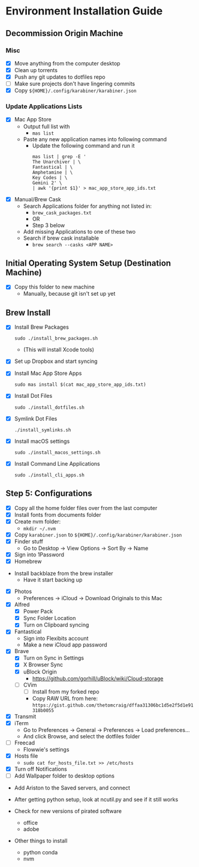 # Environment Installation Guide

## Decommission Origin Machine

### Misc
- [X] Move anything from the computer desktop
- [X] Clean up torrents
- [X] Push any git updates to dotfiles repo
- [ ] Make sure projects don't have lingering commits
- [X] Copy `${HOME}/.config/karabiner/karabiner.json`

### Update Applications Lists
- [X] Mac App Store
  - Output full list with
    - `mas list`
  - Paste any new application names into following command
    - Update the following command and run it
      ```
      mas list | grep -E '
      The Unarchiver | \
      Fantastical | \
      Amphetamine | \
      Key Codes | \
      Gemini 2' \
      | awk '{print $1}' > mac_app_store_app_ids.txt
      ```
- [X] Manual/Brew Cask
  - Search Applications folder for anything not listed in:
    - `brew_cask_packages.txt`
    - OR
    - Step 3 below
  - Add missing Applications to one of these two
  - Search if brew cask installable
    - `brew search --casks <APP NAME>`

## Initial Operating System Setup (Destination Machine)
- [X] Copy this folder to new machine
  - Manually, because git isn't set up yet

## Brew Install
- [X] Install Brew Packages
  ```
  sudo ./install_brew_packages.sh
  ```
  - (This will install Xcode tools)
- [X] Set up Dropbox and start syncing
- [X] Install Mac App Store Apps
  ```
  sudo mas install $(cat mac_app_store_app_ids.txt)
  ```
- [X] Install Dot Files
  ```
  sudo ./install_dotfiles.sh
  ```

- [X] Symlink Dot Files
  ```
  ./install_symlinks.sh
  ```

- [X] Install macOS settings
  ```
  sudo ./install_macos_settings.sh
  ```

- [X] Install Command Line Applications
  ```
  sudo ./install_cli_apps.sh
  ```
  
## Step 5: Configurations
- [X] Copy all the home folder files over from the last computer
- [X] Install fonts from documents folder
- [X] Create nvm folder:
  - `mkdir ~/.nvm`
- [X] Copy `karabiner.json` to `${HOME}/.config/karabiner/karabiner.json`
- [X] Finder stuff
  - Go to Desktop -> View Options -> Sort By -> Name
- [X] Sign into 1Password
- [X] Homebrew
- Install backblaze from the brew installer
  - Have it start backing up
- [X] Photos
  - Preferences -> iCloud -> Download Originals to this Mac
- [X] Alfred
  - [X] Power Pack
  - [X] Sync Folder Location
  - [X] Turn on Clipboard syncing
- [X] Fantastical
  - Sign into Flexibits account
  - Make a new iCloud app password
- [X] Brave
  - [X] Turn on Sync in Settings
  - [X] X Browser Sync
  - [X] uBlock Origin 
    - https://github.com/gorhill/uBlock/wiki/Cloud-storage
  - [ ] CVim
    - [ ] Install from my forked repo
    - Copy RAW URL from here: `https://gist.github.com/thetomcraig/dffaa31306bc1d5e2f5d1e91318b0055`
- [X] Transmit
- [X] iTerm
  - Go to Preferences -> General -> Preferences -> Load preferences...
  - And click Browse, and select the dotfiles folder
- [ ] Freecad
  - Flowwie's settings
- [X] Hosts file
  - `sudo cat for_hosts_file.txt >> /etc/hosts`
- [X] Turn off Notifications 
- [ ] Add Wallpaper folder to desktop options
   
- Add Ariston to the Saved servers, and connect
- After getting python setup, look at ncutil.py and see if it still works

- Check for new versions of pirated software
  - office
  - adobe
- Other things to install
  - python conda
  - nvm
